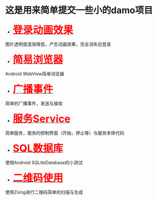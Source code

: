 ﻿# 这是用来简单提交一些小的damo项目
- <a href="https://github.com/OHCEzqj/Hello/tree/master/Alpha"><b><font size='6' color='red'>登录动画效果</font></b></a>

图片透明度逐渐降低，产生动画效果，完全消失后登录

- <a href="https://github.com/OHCEzqj/Hello/tree/master/Browser"><b><font size='6' color='red'>简易浏览器</font></b></a>

Android WebView简单浏览器

- <a href="https://github.com/OHCEzqj/Hello/tree/master/MyBroadcast"><b><font size='6' color='red'>广播事件</font></b></a>

简单的广播事件，发送与接收

- <a href="https://github.com/OHCEzqj/Hello/tree/master/MyBroadcast"><b><font size='6' color='red'>服务Service</font></b></a>

简单服务，服务的控制界面（开始，停止等）与服务本体代码

- <a href="https://github.com/OHCEzqj/Hello/tree/master/SQL"><b><font size='6' color='red'>SQL数据库</font></b></a>

使用Android SQLiteDatabase的小测试

- <a href="https://github.com/OHCEzqj/Hello/tree/master/Scan_12Code_Gen2"><b><font size='6' color='red'>二维码使用</font></b></a>

使用Zxing进行二维码简单的扫描与生成

